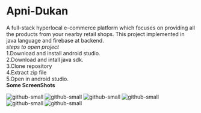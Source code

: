 # Apni-Dukan
A full-stack hyperlocal e-commerce platform which focuses on providing all the products from your nearby retail shops. This project implemented in java language and firebase at backend.
<br/>
*steps to open project*
<br/>
1.Download and install android studio.
<br/>
2.Download and intall java sdk.
<br/>
3.Clone repository
<br/>
4.Extract zip file
<br/>
5.Open in android studio.
<br/>
**Some ScreenShots**

![github-small](https://raw.githubusercontent.com/sauravpatil1/Apni-Dukan-sr/main/Screenshot_20210801_083517.jpg)
![github-small](https://raw.githubusercontent.com/sauravpatil1/Apni-Dukan-sr/main/Screenshot_20210801_083525.jpg)
![github-small](https://raw.githubusercontent.com/sauravpatil1/Apni-Dukan-sr/main/Screenshot_20210801_083530.jpg)
![github-small](https://raw.githubusercontent.com/sauravpatil1/Apni-Dukan-sr/main/Screenshot_20210801_083549.jpg)
![github-small](https://raw.githubusercontent.com/sauravpatil1/Apni-Dukan-sr/main/Screenshot_20210801_083555.jpg)
![github-small](https://raw.githubusercontent.com/sauravpatil1/Apni-Dukan-sr/main/Screenshot_20210801_083603.jpg)
